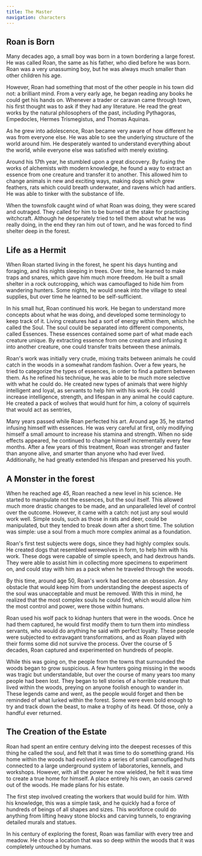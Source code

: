 ```yaml
---
title: The Master
navigation: characters
---
```

## Roan is Born

Many decades ago, a small boy was born in a town bordering a large forest. He was called Roan, the same as his father, who died before he was born. Roan was a very unassuming boy, but he was always much smaller than other children his age.

However, Roan had something that most of the other people in his town did not: a brilliant mind. From a very early age, he began reading any books he could get his hands on. Whenever a trader or caravan came through town, his first thought was to ask if they had any literature. He read the great works by the natural philosophers of the past, including Pythagoras, Empedocles, Hermes Trismegistus, and Thomas Aquinas.

As he grew into adolescence, Roan became very aware of how different he was from everyone else. He was able to see the underlying structure of the world around him. He desperately wanted to understand everything about the world, while everyone else was satisfied with merely existing.

Around his 17th year, he stumbled upon a great discovery. By fusing the works of alchemists with modern knowledge, he found a way to extract an essence from one creature and transfer it to another. This allowed him to change animals in new and exciting ways, making dogs which grew feathers, rats which could breath underwater, and ravens which had antlers. He was able to tinker with the substance of life.

When the townsfolk caught wind of what Roan was doing, they were scared and outraged. They called for him to be burned at the stake for practicing witchcraft. Although he desperately tried to tell them about what he was really doing, in the end they ran him out of town, and he was forced to find shelter deep in the forest.

## Life as a Hermit

When Roan started living in the forest, he spent his days hunting and foraging, and his nights sleeping in trees. Over time, he learned to make traps and snares, which gave him much more freedom. He built a small shelter in a rock outcropping, which was camouflaged to hide him from wandering hunters. Some nights, he would sneak into the village to steal supplies, but over time he learned to be self-sufficient.

In his small hut, Roan continued his work. He began to understand more concepts about what he was doing, and developed some terminology to keep track of it. Living creatures had a sort of energy within them, which he called the Soul. The soul could be separated into different components, called Essences. These essences contained some part of what made each creature unique. By extracting essence from one creature and infusing it into another creature, one could transfer traits between these animals.

Roan's work was initially very crude, mixing traits between animals he could catch in the woods in a somewhat random fashion. Over a few years, he tried to categorize the types of essences, in order to find a pattern between them. As he refined his technique, he was able to be much more selective with what he could do. He created new types of animals that were highly intelligent and loyal, as servants to help him with his work. He could increase intelligence, strength, and lifespan in any animal he could capture. He created a pack of wolves that would hunt for him, a colony of squirrels that would act as sentries, 

Many years passed while Roan perfected his art. Around age 35, he started infusing himself with essences. He was very careful at first, only modifying himself a small amount to increase his stamina and strength. When no side effects appeared, he continued to change himself incrementally every few months. After a few years of this treatment, Roan was stronger and faster than anyone alive, and smarter than anyone who had ever lived. Additionally, he had greatly extended his lifespan and preserved his youth.

## A Monster in the forest

When he reached age 45, Roan reached a new level in his science. He started to manipulate not the essences, but the soul itself. This allowed much more drastic changes to be made, and an unparalleled level of control over the outcome. However, it came with a catch: not just any soul would work well. Simple souls, such as those in rats and deer, could be manipulated, but they tended to break down after a short time. The solution was simple: use a soul from a much more complex animal as a foundation.

Roan's first test subjects were dogs, since they had highly complex souls. He created dogs that resembled werewolves in form, to help him with his work. These dogs were capable of simple speech, and had dextrous hands. They were able to assist him in collecting more specimens to experiment on, and could stay with him as a pack when he traveled through the woods.

By this time, around age 50, Roan's work had become an obsession. Any obstacle that would keep him from understanding the deepest aspects of the soul was unacceptable and must be removed. With this in mind, he realized that the most complex souls he could find, which would allow him the most control and power, were those within humans.

Roan used his wolf pack to kidnap hunters that were in the woods. Once he had them captured, he would first modify them to turn them into mindless servants, who would do anything he said with perfect loyalty. These people were subjected to extravagant transformations, and as Roan played with their forms some did not survive the process. Over the course of 5 decades, Roan captured and experimented on hundreds of people.

While this was going on, the people from the towns that surrounded the woods began to grow suspicious. A few hunters going missing in the woods was tragic but understandable, but over the course of many years too many people had been lost. They began to tell stories of a horrible creature that lived within the woods, preying on anyone foolish enough to wander in. These legends came and went, as the people would forget and then be reminded of what lurked within the forest. Some were even bold enough to try and track down the beast, to make a trophy of its head. Of those, only a handful ever returned.

## The Creation of the Estate

Roan had spent an entire century delving into the deepest recesses of this thing he called the soul, and felt that it was time to do something grand. His home within the woods had evolved into a series of small camouflaged huts connected to a large underground system of laboratories, kennels, and workshops. However, with all the power he now wielded, he felt it was time to create a true home for himself. A place entirely his own, an oasis carved out of the woods. He made plans for his estate.

The first step involved creating the workers that would build for him. With his knowledge, this was a simple task, and he quickly had a force of hundreds of beings of all shapes and sizes. This workforce could do anything from lifting heavy stone blocks and carving tunnels, to engraving detailed murals and statues.

In his century of exploring the forest, Roan was familiar with every tree and meadow. He chose a location that was so deep within the woods that it was completely untouched by humans.